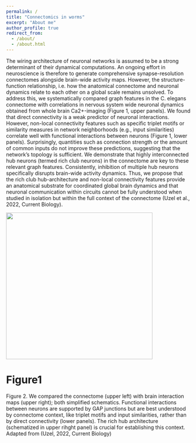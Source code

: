```yaml
---
permalink: /
title: "Connectomics in worms"
excerpt: "About me"
author_profile: true
redirect_from: 
  - /about/
  - /about.html
---
```


The wiring architecture of neuronal networks is assumed to be a strong determinant of their dynamical computations. An ongoing effort in neuroscience is therefore to generate comprehensive synapse-resolution connectomes alongside brain-wide activity maps. However, the structure-function relationship, i.e. how the anatomical connectome and neuronal dynamics relate to each other on a global scale remains unsolved. To address this, we systematically compared graph features in the C. elegans connectome with correlations in nervous system wide neuronal dynamics obtained from whole brain Ca2+-imaging (Figure 1, upper panels). We found that direct connectivity is a weak predictor of neuronal interactions. However, non-local connectivity features such as specific triplet motifs or similarity measures in network neighborhoods (e.g., input similarities) correlate well with functional interactions between neurons (Figure 1, lower panels). Surprisingly, quantities such as connection strength or the amount of common inputs do not improve these predictions, suggesting that the network’s topology is sufficient. We demonstrate that highly interconnected hub neurons (termed rich club neurons) in the connectome are key to these relevant graph features. Consistently, inhibition of multiple hub neurons specifically disrupts brain-wide activity dynamics. Thus, we propose that the rich club hub-architecture and non-local connectivity features provide an anatomical substrate for coordinated global brain dynamics and that neuronal communication within circuits cannot be fully understood when studied in isolation but within the full context of the connectome (Uzel et al., 2022, Current Biology).



<p float="left">
  <img src="/images/Figure1_uzel.jpeg" width="400" />
</p>

Figure1
======
Figure 2. We compared the connectome (upper left) with brain interaction maps (upper right); both simplified schematics. Functional interactions between neurons are supported by GAP junctions but are best understood by connectome context, like triplet motifs and input similarities, rather than by direct connectivity (lower panels). The rich hub architecture (schematized in upper rihght panel) is crucial for establishing this context. Adapted from (Uzel, 2022, Current Biology)

